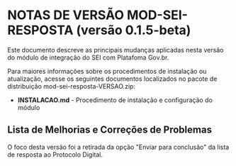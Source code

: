 # NOTAS DE VERSÃO MOD-SEI-RESPOSTA (versão 0.1.5-beta)

Este documento descreve as principais mudanças aplicadas nesta versão do módulo de integração do SEI com Platafoma Gov.br.

Para maiores informações sobre os procedimentos de instalação ou atualização, acesse os seguintes documentos localizados no pacote de distribuição mod-sei-resposta-VERSAO.zip:

* **INSTALACAO.md** - Procedimento de instalação e configuração do módulo

## Lista de Melhorias e Correções de Problemas

O foco desta versão foi a retirada da opção "Enviar para conclusão" da lista de resposta ao Protocolo Digital.